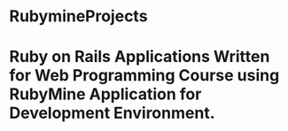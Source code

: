 # RubymineProjects

# Ruby on Rails Applications Written for Web Programming Course using RubyMine Application for Development Environment.
